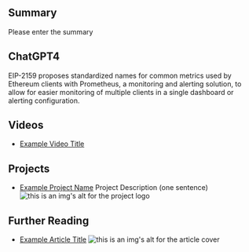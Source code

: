 ## Summary

Please enter the summary

## ChatGPT4

EIP-2159 proposes standardized names for common metrics used by Ethereum clients with Prometheus, a monitoring and alerting solution, to allow for easier monitoring of multiple clients in a single dashboard or alerting configuration.

## Videos

- [Example Video Title](https://www.youtube.com/watch?v=TDGq4aeevgY)

## Projects

- [Example Project Name](https://xxxx.xxx/xxxxx) Project Description (one sentence) ![this is an img's alt for the project logo](https://xxxx.xxx/project-logo.xxx)

## Further Reading

- [Example Article Title](https://xxxx.xxx/xxxxx) ![this is an img's alt for the article cover](https://xxxx.xxx/article-cover.xxx)
